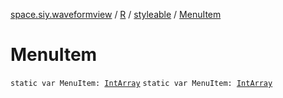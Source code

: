 [space.siy.waveformview](../../index.md) / [R](../index.md) / [styleable](index.md) / [MenuItem](./-menu-item.md)

# MenuItem

`static var MenuItem: `[`IntArray`](https://kotlinlang.org/api/latest/jvm/stdlib/kotlin/-int-array/index.html)
`static var MenuItem: `[`IntArray`](https://kotlinlang.org/api/latest/jvm/stdlib/kotlin/-int-array/index.html)